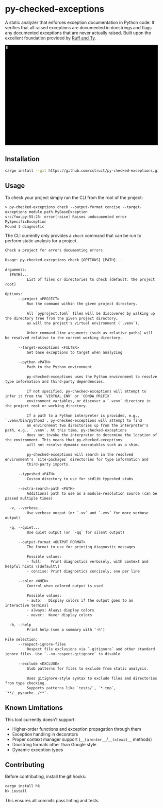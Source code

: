 # py-checked-exceptions

A static analyzer that enforces exception documentation in Python code. It verifies that all raised exceptions are documented in docstrings and flags any documented exceptions that are never actually raised. Built upon the excellent foundation provided by [Ruff and Ty](https://github.com/astral-sh/ruff).

![](./demo.gif)

## Installation

```bash
cargo install --git https://github.com/cstruct/py-checked-exceptions.git
```

## Usage

To check your project simply run the CLI from the root of the project:
```console
> py-checked-exceptions check --output-format concise --target-exceptions module.path.MyBaseException
src/foo.py:55:25: error[raise] Raises undocumented error MySpecificException
Found 1 diagnostic
```

The CLI currently only provides a `check` command that can be run to perform static analysis for a project.

```
Check a project for errors documenting errors

Usage: py-checked-exceptions check [OPTIONS] [PATH]...

Arguments:
  [PATH]...
          List of files or directories to check [default: the project root]

Options:
      --project <PROJECT>
          Run the command within the given project directory.

          All `pyproject.toml` files will be discovered by walking up the directory tree from the given project directory,
          as will the project's virtual environment (`.venv`).

          Other command-line arguments (such as relative paths) will be resolved relative to the current working directory.

      --target-exceptions <FILTER>
          Set base exceptions to target when analyzing

      --python <PATH>
          Path to the Python environment.

          py-checked-exceptions uses the Python environment to resolve type information and third-party dependencies.

          If not specified, py-checked-exceptions will attempt to infer it from the `VIRTUAL_ENV` or `CONDA_PREFIX`
          environment variables, or discover a `.venv` directory in the project root or working directory.

          If a path to a Python interpreter is provided, e.g., `.venv/bin/python3`, py-checked-exceptions will attempt to find
          an environment two directories up from the interpreter's path, e.g., `.venv`. At this time, py-checked-exceptions
          does not invoke the interpreter to determine the location of the environment. This means that py-checked-exceptions
          will not resolve dynamic executables such as a shim.

          py-checked-exceptions will search in the resolved environment's `site-packages` directories for type information and
          third-party imports.

      --typeshed <PATH>
          Custom directory to use for stdlib typeshed stubs

      --extra-search-path <PATH>
          Additional path to use as a module-resolution source (can be passed multiple times)

  -v, --verbose...
          Use verbose output (or `-vv` and `-vvv` for more verbose output)

  -q, --quiet...
          Use quiet output (or `-qq` for silent output)

      --output-format <OUTPUT_FORMAT>
          The format to use for printing diagnostic messages

          Possible values:
          - full:    Print diagnostics verbosely, with context and helpful hints \[default\]
          - concise: Print diagnostics concisely, one per line

      --color <WHEN>
          Control when colored output is used

          Possible values:
          - auto:   Display colors if the output goes to an interactive terminal
          - always: Always display colors
          - never:  Never display colors

  -h, --help
          Print help (see a summary with '-h')

File selection:
      --respect-ignore-files
          Respect file exclusions via `.gitignore` and other standard ignore files. Use `--no-respect-gitignore` to disable

      --exclude <EXCLUDE>
          Glob patterns for files to exclude from static analysis.

          Uses gitignore-style syntax to exclude files and directories from type checking.
          Supports patterns like `tests/`, `*.tmp`, `**/__pycache__/**`.
```

## Known Limitations

This tool currently doesn't support:
- Higher-order functions and exception propagation through them
- Exception handling in decorators
- Proper context manager support (`__(a)enter__`/`__(a)exit__` methods)
- Docstring formats other than Google style
- Dynamic exception types

## Contributing

Before contributing, install the git hooks:

```bash
cargo install hk
hk install
```

This ensures all commits pass linting and tests.
